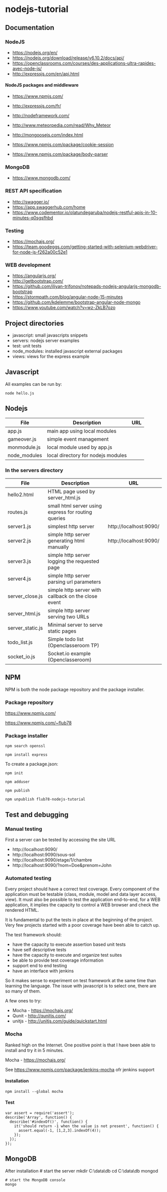 # nodejs-tutorial

## Documentation

### NodeJS

* https://nodejs.org/en/
* https://nodejs.org/download/release/v6.10.2/docs/api/
* https://openclassrooms.com/courses/des-applications-ultra-rapides-avec-node-js/
* http://expressjs.com/en/api.html

#### NodeJS packages and middleware

* https://www.npmjs.com/
* http://expressjs.com/fr/
* http://nodeframework.com/
* http://www.meteorpedia.com/read/Why_Meteor
* http://mongoosejs.com/index.html

* https://www.npmjs.com/package/cookie-session
* https://www.npmjs.com/package/body-parser

### MongoDB

* https://www.mongodb.com/

### REST API specification

* http://swagger.io/
* https://app.swaggerhub.com/home
* https://www.codementor.io/olatundegaruba/nodejs-restful-apis-in-10-minutes-q0sgsfhbd

### Testing

* https://mochajs.org/
* https://team.goodeggs.com/getting-started-with-selenium-webdriver-for-node-js-f262a00c52e1

### WEB development

* https://angularjs.org/
* http://getbootstrap.com/
* https://github.com/iliyan-trifonov/notepads-nodejs-angularjs-mongodb-bootstrap
* https://stormpath.com/blog/angular-node-15-minutes
* https://github.com/kdelemme/bootstrap-angular-node-mongo
* https://www.youtube.com/watch?v=wz-ZkLB7ozo

## Project directories

* javascript: small javascripts snippets
* servers: nodejs server examples
* test: unit tests
* node_modules: installed javascript external packages
* views: views for the express example
 
## Javascript

All examples can be run by:

    node hello.js
    
## Nodejs

| File |  Description | URL |
| ---- | ---- | ---- |
| app.js |                 main app using local modules |
| gameover.js |         simple event management |
| monmodule.js |        local module used by app.js |
| node_modules  |      local directory for nodejs modules |


### In the servers directory
 
| File |  Description | URL |
| ---- | ---- | ---- |
| hello2.html    |     HTML page used by server_html.js  |
| routes.js            |   small html server using express for routing queries |
| server1.js        |  simplest http server         | http://localhost:9090/ |
| server2.js        |  simple http server generating html manually | http://localhost:9090/ |
| server3.js        |  simple http server logging the requested page |
| server4.js        |  simple http server parsing url parameters |
| server_close.js | simple http server with callback on the close event |
| server_html.js |  simple http server serving two URLs |
| server_static.js | Minimal server to serve static pages |
| todo_list.js | Simple todo list (Openclasseroom TP) |
| socket_io.js | Socket.io example (Openclasseroom) |

## NPM

NPM is both the node package repository and the package installer.

### Package repository

https://www.npmjs.com/

https://www.npmjs.com/~flub78

### Package installer

    npm search openssl

    npm install express

To create a package.json:

    npm init
    
    npm adduser

    npm publish
    
    npm unpublish flub78-nodejs-tutorial

## Test and debugging

### Manual testing

First a server can be tested by accessing the site URL

 * http://localhost:9090/
 * http://localhost:9090/sous-sol
 * http://localhost:9090/etage/1/chambre
 * http://localhost:9090/?nom=Doe&prenom=John
  

### Automated testing

Every project should have a correct test coverage. Every component of the application must be testable (class, module, model and data layer access, view). It must also be possible to test the application end-to-end, for a WEB application, it implies the capacity to control a WEB browser and check the rendered HTML.

It is fundamental to put the tests in place at the beginning of the project. Very few projects started with a poor coverage have been able to catch up.

The test framework should:
* have the capacity to execute assertion based unit tests
* have self descriptive tests
* have the capacity to execute and organize test suites
* be able to provide test coverage information
* support end to end testing
* have an interface with jenkins

So it makes sense to experiment on test framework at the same time than learning the language.
The issue with javascript is to select one, there are so many of them.

A few ones to try:
* Mocha - https://mochajs.org/
* Qunit - http://qunitjs.com/
* unitjs - http://unitjs.com/guide/quickstart.html

### Mocha

Ranked high on the Internet. One positive point is that I have been able to install and try it in 5 minutes. 

Mocha - https://mochajs.org/

See https://www.npmjs.com/package/jenkins-mocha ofr jenkins support

#### Installation

    npm install --global mocha


#### Test

```
var assert = require('assert');
describe('Array', function() {
  describe('#indexOf()', function() {
    it('should return -1 when the value is not present', function() {
      assert.equal(-1, [1,2,3].indexOf(4));
    });
  });
});
```

## MongoDB

After installation
    # start the server
    mkdir C:\data\db
    cd C:\data\db
    mongod
    
    # start the MongoDB console
    mongo

